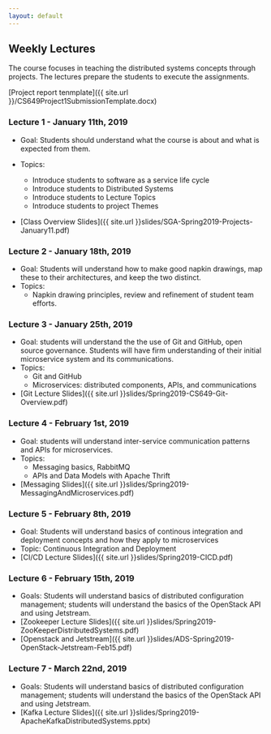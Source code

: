 ```yaml
---
layout: default
---
```


## Weekly Lectures

The course focuses in teaching the distributed systems concepts through projects. The lectures prepare the students to execute the assignments.

[Project report tenmplate]({{ site.url }}/CS649Project1SubmissionTemplate.docx)

###  Lecture 1 - January 11th, 2019
* Goal: Students should understand what the course is about and what is expected from them.
* Topics: 
    * Introduce students to software as a service life cycle
    * Introduce students to Distributed Systems
    * Introduce students to Lecture Topics
    * Introduce students to project Themes

* [Class Overview Slides]({{ site.url }}slides/SGA-Spring2019-Projects-January11.pdf)


###  Lecture 2 - January 18th, 2019
* Goal: Students will understand how to make good napkin drawings, map these to their architectures, and keep the two distinct.
* Topics: 
    * Napkin drawing principles, review and refinement of student team efforts.

###  Lecture 3 - January 25th, 2019
* Goal: students will understand the the use of Git and GitHub, open source governance. Students will have firm understanding of their initial microservice system and its communications. 
* Topics:
  * Git and GitHub
  * Microservices: distributed components, APIs, and communications
* [Git Lecture Slides]({{ site.url }}slides/Spring2019-CS649-Git-Overview.pdf)

###  Lecture 4 - February 1st, 2019
* Goal: students will understand inter-service communication patterns and APIs for microservices.
* Topics:
  * Messaging basics, RabbitMQ
  * APIs and Data Models with Apache Thrift
* [Messaging Slides]({{ site.url }}slides/Spring2019-MessagingAndMicroservices.pdf)

###  Lecture 5 - February 8th, 2019
* Goal: Students will understand basics of continous integration and deployment concepts and how they apply to microservices
* Topic: Continuous Integration and Deployment
* [CI/CD Lecture Slides]({{ site.url }}slides/Spring2019-CICD.pdf)

###  Lecture 6 - February 15th, 2019
* Goals: Students will understand basics of distributed configuration management; students will understand the basics of the OpenStack API and using Jetstream.
* [Zookeeper Lecture Slides]({{ site.url }}slides/Spring2019-ZooKeeperDistributedSystems.pdf)
* [Openstack and Jetstream]({{ site.url }}slides/ADS-Spring2019-OpenStack-Jetstream-Feb15.pdf)

###  Lecture 7 - March 22nd, 2019
* Goals: Students will understand basics of distributed configuration management; students will understand the basics of the OpenStack API and using Jetstream.
* [Kafka Lecture Slides]({{ site.url }}slides/Spring2019-ApacheKafkaDistributedSystems.pptx)


<!--
###  Lecture 4 - August 30th
* Goal: Project steps and Understanding of Apache Thrift
* Topic: Motivations for Apache Thrift
* [Thrift Lecture Slides]({{ site.url }}slides/SGA-Fall2018-Thrift-August30.pdf)

###  Lecture 5 - September 4th
* Goal: Students will understand course requirements for using code repositories
* Topic: Git and GitHub
* [Git Lecture Slides]({{ site.url }}slides/Fall2018-CS649-Git-Overview.pdf)

###  Lecture 6 - September 6th
* Goal: Students will understand basics of continous integration and deployment concepts and how they apply to microservices
* Topic: Continuous Integration and Deployment
* [CI/CD Lecture Slides]({{ site.url }}slides/Fall2018-CICD.pdf)

###  Lecture 7 - September 11th
* Goal: Students will understand basics of messaging systems and how they relate to microservices
* Topic: Messaging, AMQP, and RabbitMQ for microservices.
* [Messaging Lecture Slides]({{ site.url }}slides/Fall2018-MessagingAndMicroservices.pdf)

###  Lecture 8 - September 13th
* Goal: Project Review
* Topic: Review project architecture and discuss any impediments.

###  Lecture 9 - September 18th
* Goal: Students will understand use of Jetstream for Continuous Delivery
* Topic: Introduction to JetStream.
* [Jetstream Slides]({{ site.url }}slides/171024-Jetstream-GWArchClass.pdf)

###  Lecture 10 - September 20th
* Goal: Students will understand service discovery 
* Topic: Motivations behind Apache Zookeeper.

###  Lecture 11 - September 25th
* Goal: Students will understand Identity and Access Management  
* Topic: Introduction to Keycloak.
* [Django Keycloak Integration](https://lists.apache.org/thread.html/4d1245356402d1582ae50aa2183284d2b28c4efe5198821d60cf8c55@%3Cdev.airavata.apache.org%3E)

###  Lecture 12 - September 27th
* Goal: Students will understand Apache Airavata's architecture
* Topic: Apache Airavata under the hood
* [Airavata Introduction]({{ site.url }}slides/SGA-Fall2018-Airavata-code-Introduction.pdf)

###  Lecture 13 - October 2nd
* Goal: Students will understand how Apache Zookeeper supports microservices and science gateways.
* Topic: Apache Zookeeper, Part 2: Distributed systems use cases
* * [Zookeeper, Part 2]({{ site.url }}slides/Fall2018-ZookeeperPart2.pdf)
* [Project Deadlines]({{ site.url }}slides/SGA-Fall2018-Project-2-October2.pdf)

###  Lecture 14 - October 4th
* Goal: Students will understand how Apache Kafka works and can be used to support microservices
* Topic: Apache Kafka
* * [Apache Kafka]({{ site.url }}slides/Fall2018-ApacheKafkaDistributedSystems.pdf)

###  Lecture 15 - October 9th
* Goal: Students will understand how Apache Kafka works and can be used to support microservices
* Topic: Apache Kafka
* * [Apache Kafka]({{ site.url }}slides/Fall2018-ApacheKafkaDistributedSystems.pdf)

###  Lecture 15 - October 9th


###  Lecture 14 - October 11th
* Goal: Students will understand the use of logs to support distributed state machines
* Topic: Log Centric Systems, RAFT, and Science Gateways
* * [Logs and Raft]({{ site.url }}slides/Fall2018-SGACourse-RaftLogsEtc.pptx)

###  Lecture 15 - October 16th
* Goal: Students will understand advanced uses of RAFT and how they can be applied to science gateways
* Topic: Advanced Raft Topics for Science Gateways
* * [Logs and Raft]({{ site.url }}slides/Fall2018-AdvancedRaftTopics.pptx)

###  Lecture 16 - October 30th
* Goal: Students will understand the application of OAuth2 and OpenID Connect to Science Gateway Scenarios
* Topic: Science Gateway Security Considerations
* * [Science Gateway Security Considerations]({{ site.url }}slides/Fall2018-OAuth2-OIDC.pptx)

###  Lecture 16 - November 6th

###  Lecture 17 - November 8th
* Goal: Students will understand the roles of virtual machines and containers in microserivce architectures
* Topic: Containers, Virtual Machines, and Microservices
* * [Containers, Docker, and Microservices]({{ site.url }}slides/Fall2018-SGACourse-Containers-Part1.pptx)

-->

<!--
        
        * [Zookeeper Slides]({{ site.url }}slides/171024-Jetstream-GWArchClass.pdf)


###  Lecture 5 - September 5th
* Goal: students will understand the basics of continuous integration and deployment
* Topics: Microservices and Messaging
* [[Assignment 2 Overview Slides]]({{ site.url }}slides/Fall2017-SGACourse-Assignment2.pptx)
* [[MicroServices and Messaging Lecture Slides]]({{ site.url }}slides/CS649-Fall2017-MessagingAndMicroservices.pptx)
        
###  Lecture 6 - September  7th 
* Goal: Students will understand the basics of continuous integration and deployment
* Topics: Help session, demo of Apache Jenkins

###  Lecture 7 - September  12th
* Goal: Students will understand the basics of continuous integration and deployment
* Topic:
* [[Assignment 1 Followup Remarks]]({{ site.url }}slides/Fall2017-Assignment1FollowUp.pptx)
* [[Continuous Integration and Deployment Slides]]({{ site.url }}slides/Fall2017-CICDApacheJenkins.pptx)

###  Lecture 8 - September  14th
* Goal: Understand the motivations for Apache Airavata
* Topic: Supercomputing and Airavata Abstractions to build Science Gateways
* [[Airavata introduction slides]]({{ site.url }}slides/Fall2017-SICE-CSB649-Intro-Airavata.pdf)
        
###  Lecture 9 - September  19th
* Goal: Understand project themes
* Topics: Introducing Airavata based projects
* [[Project themes introduction slides]]({{ site.url }}slides/SICE-Fall17-B649-Airavata-Projects.pdf)
        
###  Lecture 10 - September  21st
* Goal: Further understand Airavata projects
* Topics: Elaborate on Assignment next steps
* [[Assignment 3 instruction slides]]({{ site.url }}slides/SICE-Fall17-B649-Assignment3.pdf)

###  Lecture 11 - September  26th
* Goal: Students will gain a basic understanding of distributed systems concepts and their relations to microservice architectures
* Topics: Distributed systems intro, part 1
        
###  Lecture 12 - September  28th
* Goal: Phase 2 Apache Airavata contributions. 
* Topics: Assignment 4 ideas
* [[Assignment 4 ideas]]({{ site.url }}slides/SICE-Fall17-B649-Assignments4.pdf)      

###  Lecture 13 - October 3rd
* Goal: Understand some basic concepts in distributed systems
* [[Introduction to Distributed Systems Slides]]({{ site.url }}slides/Fall2017-DistributedComputingScienceGateways.pptx)

###  Lecture 14 - October 5th
* Goal: Review project Assignment 4

###  Lecture 15 - October 10th
* Mid-Term Presentations

###  Lecture 16 - October 12th
* Mid-Term Presentations

###  Lecture 15 - October 17th
* Goal: Students will gain a better understanding of how scientists use science gateways
* Guest lecturer:  Dr. Sudhakar Pamidighantam 
* Topic: The Science and Engineering Grid [SEAGrid](https://seagrid.org/){:target="_blank"} Science Gateway
* [[SEAGrid Science Gateway Slides]]({{ site.url }}slides/Fall2017-SEAGrid_Gateways-Course_IU_2017.pptx)

###  Lecture 16 - October 18th
* Goal: Students will gain an understanding of distributed messaging system by examining Apache Kafka
* [[Distributed Systems Case Study Slides]]({{ site.url }}slides/Fall2017-ApacheKafkaDistributedSystems.pdf)

###  Lecture 17 - October 24th
* Guest Lecture: Jetstream and OpenStack
* [[IU's Jetstream Cluster and OpenStack]]({{ site.url }}slides/171024-Jetstream-GWArchClass.pptx)

###  Lecture 18 - October 26th
* Topic: Airavata installation hackathon, course help session

###  Lecture 19 - October 31st 
* Goal: students will understand the use of REST in science gateways and distributed systems.
* [[REST and Science Gateways Slides ]]({{ site.url }}slides/Fall2017-ScienceGateways-REST.pdf)

###  Lecture 20 - November 2nd
* Goal: students will understand log-centric systems and consensus
* [[Log Centric Systems and Science Gateways]]({{ site.url }}slides/Fall2017-ScienceGateways-Fall2017-SGACourse-RaftLogsEtc.pptx)

###  Lecture 21 - November 7th
* Goal: students will learn how log systems can be used for continuous deployment, and how Byzantine faults can be handled

###  Lecture 22 - November 9th
* [[Log Centric Systems and Science Gateways: Advanced Topics]]({{ site.url }}slides/Fall2017-AdvancedRaftTopics.pdf)

###  Lecture 23 - November 14th
* Guest Lecture: Gourav Shenoy
* [Gest Lecture Slides: Apache Helix, Profile Service, Event-Driven Data Replication] ({{ site.url }}slides/SGA_Guest_Lecture.pdf)

###  Lecture 24 - November 16th

### Thanksgiving Break - November 19th to 26th - no classes

###  Lecture 27 - November 28th
* [Gateway Security with OAuth2 and OpenIDConnect]({{ site.url }}slides/Fall2017-OAuth2-OIDC.pptx)

###  Lecture 28 - November 30th
* Goal: students will preview advanced topics that will be covered in the Spring 2018 course
* [[Airavata summary and next steps - Spring 2018 class topics]]({{ site.url }}slides/Fall2017-Summary-Intro-to-Spring2018.pdf)

### Lecture 29 - December 5th
* Student final presentations, Part 1

### Lecture 30 - December 7th
* Student final presentations, Part 2

-->